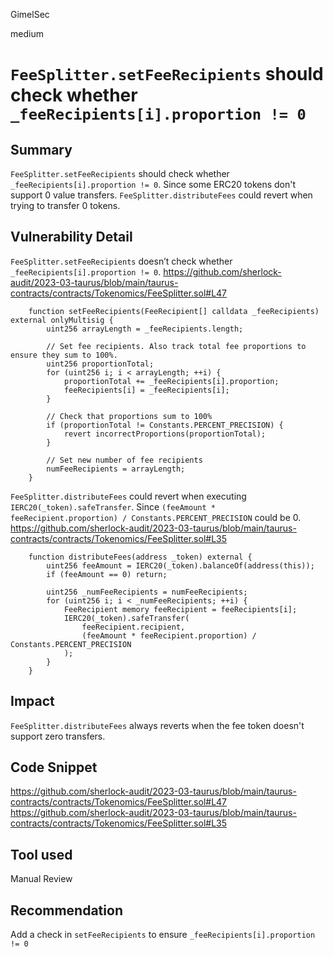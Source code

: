 GimelSec

medium

# `FeeSplitter.setFeeRecipients` should check whether `_feeRecipients[i].proportion != 0`

## Summary

`FeeSplitter.setFeeRecipients` should check whether `_feeRecipients[i].proportion != 0`. Since  some ERC20 tokens don't support 0 value transfers. `FeeSplitter.distributeFees` could revert when trying to transfer 0 tokens.

## Vulnerability Detail

`FeeSplitter.setFeeRecipients` doesn’t check whether `_feeRecipients[i].proportion != 0`.
https://github.com/sherlock-audit/2023-03-taurus/blob/main/taurus-contracts/contracts/Tokenomics/FeeSplitter.sol#L47
```solidity
    function setFeeRecipients(FeeRecipient[] calldata _feeRecipients) external onlyMultisig {
        uint256 arrayLength = _feeRecipients.length;

        // Set fee recipients. Also track total fee proportions to ensure they sum to 100%.
        uint256 proportionTotal;
        for (uint256 i; i < arrayLength; ++i) {
            proportionTotal += _feeRecipients[i].proportion;
            feeRecipients[i] = _feeRecipients[i];
        }

        // Check that proportions sum to 100%
        if (proportionTotal != Constants.PERCENT_PRECISION) {
            revert incorrectProportions(proportionTotal);
        }

        // Set new number of fee recipients
        numFeeRecipients = arrayLength;
    }
```

`FeeSplitter.distributeFees` could revert when executing `IERC20(_token).safeTransfer`. Since `(feeAmount * feeRecipient.proportion) / Constants.PERCENT_PRECISION` could be 0.
https://github.com/sherlock-audit/2023-03-taurus/blob/main/taurus-contracts/contracts/Tokenomics/FeeSplitter.sol#L35
```solidity
    function distributeFees(address _token) external {
        uint256 feeAmount = IERC20(_token).balanceOf(address(this));
        if (feeAmount == 0) return;

        uint256 _numFeeRecipients = numFeeRecipients;
        for (uint256 i; i < _numFeeRecipients; ++i) {
            FeeRecipient memory feeRecipient = feeRecipients[i];
            IERC20(_token).safeTransfer(
                feeRecipient.recipient,
                (feeAmount * feeRecipient.proportion) / Constants.PERCENT_PRECISION
            );
        }
    }
```

## Impact
`FeeSplitter.distributeFees` always reverts when the fee token doesn't support zero transfers.

## Code Snippet

https://github.com/sherlock-audit/2023-03-taurus/blob/main/taurus-contracts/contracts/Tokenomics/FeeSplitter.sol#L47
https://github.com/sherlock-audit/2023-03-taurus/blob/main/taurus-contracts/contracts/Tokenomics/FeeSplitter.sol#L35

## Tool used

Manual Review

## Recommendation

Add a check in `setFeeRecipients` to ensure `_feeRecipients[i].proportion != 0`
